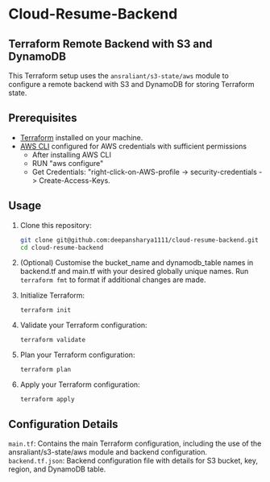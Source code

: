 # Cloud-Resume-Backend
## Terraform Remote Backend with S3 and DynamoDB

This Terraform setup uses the `ansraliant/s3-state/aws` module to configure a remote backend with S3 and DynamoDB for storing Terraform state.

## Prerequisites

- [Terraform](https://www.terraform.io/) installed on your machine.
- [AWS CLI](https://docs.aws.amazon.com/cli/latest/userguide/getting-started-install.html) configured for AWS credentials with sufficient permissions
  - After installing AWS CLI
  - RUN "aws configure"
  - Get Credentials: "right-click-on-AWS-profile -> security-credentials -> Create-Access-Keys.

## Usage

1. Clone this repository:

   ```bash
   git clone git@github.com:deepansharya1111/cloud-resume-backend.git
   cd cloud-resume-backend
   ```
2. (Optional) Customise the bucket_name and dynamodb_table names in backend.tf and main.tf with your desired globally unique names. Run `terraform fmt` to format if additional changes are made.
3. Initialize Terraform:
   ```
   terraform init
   ```
4. Validate your Terraform configuration:
   ```
   terraform validate
   ```
5. Plan your Terraform configuration:
   ```
   terraform plan
   ```
6. Apply your Terraform configuration:
   ```
   terraform apply
   ```

## Configuration Details
`main.tf`: Contains the main Terraform configuration, including the use of the ansraliant/s3-state/aws module and backend configuration.
`backend.tf.json`: Backend configuration file with details for S3 bucket, key, region, and DynamoDB table.
